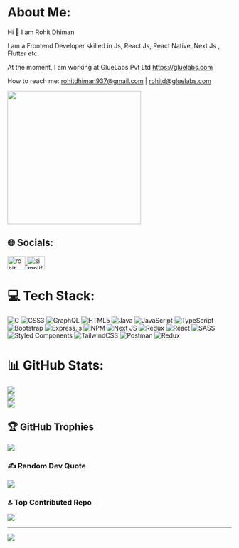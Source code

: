 # About Me:
Hi 👋 I am Rohit Dhiman

I am a Frontend Developer skilled in Js, React Js, React Native, Next Js , Flutter etc.

At the moment, I am working at GlueLabs Pvt Ltd <a>https://gluelabs.com</a>


How to reach me:
<a>rohitdhiman937@gmail.com</a> |
<a>rohitd@gluelabs.com</a>

<img src="https://sircltech.com/assets/images/newgif/python.gif"  width="300"/>
</br>

## 🌐 Socials:
<p align="left">
<a href="https://www.linkedin.com/in/rohit-dhiman-783a721b9/" target="blank"><img align="center" src="https://raw.githubusercontent.com/rahuldkjain/github-profile-readme-generator/master/src/images/icons/Social/linked-in-alt.svg" alt="rohit dhiman" height="30" width="40" />
<a href="https://www.instagram.com/rohitt_30/" target="blank"><img align="center" src="https://raw.githubusercontent.com/rahuldkjain/github-profile-readme-generator/master/src/images/icons/Social/instagram.svg" alt="simplified_learner" height="30" width="40" /></a>
</p>

# 💻 Tech Stack:
![C](https://img.shields.io/badge/c-%2300599C.svg?style=for-the-badge&logo=c&logoColor=white) ![CSS3](https://img.shields.io/badge/css3-%231572B6.svg?style=for-the-badge&logo=css3&logoColor=white) ![GraphQL](https://img.shields.io/badge/-GraphQL-E10098?style=for-the-badge&logo=graphql&logoColor=white) ![HTML5](https://img.shields.io/badge/html5-%23E34F26.svg?style=for-the-badge&logo=html5&logoColor=white) ![Java](https://img.shields.io/badge/java-%23ED8B00.svg?style=for-the-badge&logo=java&logoColor=white) ![JavaScript](https://img.shields.io/badge/javascript-%23323330.svg?style=for-the-badge&logo=javascript&logoColor=%23F7DF1E) ![TypeScript](https://img.shields.io/badge/typescript-%23007ACC.svg?style=for-the-badge&logo=typescript&logoColor=white) ![Bootstrap](https://img.shields.io/badge/bootstrap-%23563D7C.svg?style=for-the-badge&logo=bootstrap&logoColor=white) ![Express.js](https://img.shields.io/badge/express.js-%23404d59.svg?style=for-the-badge&logo=express&logoColor=%2361DAFB) ![NPM](https://img.shields.io/badge/NPM-%23000000.svg?style=for-the-badge&logo=npm&logoColor=white) ![Next JS](https://img.shields.io/badge/Next-black?style=for-the-badge&logo=next.js&logoColor=white) ![Redux](https://img.shields.io/badge/redux-%23593d88.svg?style=for-the-badge&logo=redux&logoColor=white) ![React](https://img.shields.io/badge/react-%2320232a.svg?style=for-the-badge&logo=react&logoColor=%2361DAFB) ![SASS](https://img.shields.io/badge/SASS-hotpink.svg?style=for-the-badge&logo=SASS&logoColor=white) ![Styled Components](https://img.shields.io/badge/styled--components-DB7093?style=for-the-badge&logo=styled-components&logoColor=white) ![TailwindCSS](https://img.shields.io/badge/tailwindcss-%2338B2AC.svg?style=for-the-badge&logo=tailwind-css&logoColor=white) ![Postman](https://img.shields.io/badge/Postman-FF6C37?style=for-the-badge&logo=postman&logoColor=white) ![Redux](https://img.shields.io/badge/redux-%23593d88.svg?style=for-the-badge&logo=redux&logoColor=white)
# 📊 GitHub Stats:
![](https://github-readme-stats.vercel.app/api?username=rohitdhiman554&theme=gruvbox&hide_border=false&include_all_commits=true&count_private=true)<br/>
![](https://github-readme-streak-stats.herokuapp.com/?user=rohitdhiman554&theme=gruvbox&hide_border=false)<br/>
![](https://github-readme-stats.vercel.app/api/top-langs/?username=rohitdhiman554&theme=gruvbox&hide_border=false&include_all_commits=true&count_private=true&layout=compact)

## 🏆 GitHub Trophies
![](https://github-profile-trophy.vercel.app/?username=rohitdhiman554&theme=onedark&no-frame=false&no-bg=false&margin-w=4)

### ✍️ Random Dev Quote
![](https://quotes-github-readme.vercel.app/api?type=horizontal&theme=dark)


### 🔝 Top Contributed Repo
![](https://github-contributor-stats.vercel.app/api?username=rohitdhiman554&limit=5&theme=dark&combine_all_yearly_contributions=true)

---
[![](https://visitcount.itsvg.in/api?id=rohitdhiman554&icon=0&color=0)](https://visitcount.itsvg.in)

<!-- Proudly created with GPRM ( https://gprm.itsvg.in ) -->
